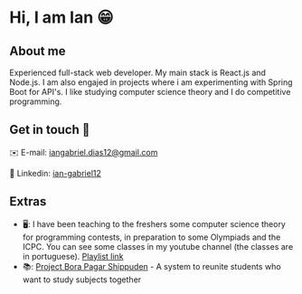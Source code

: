 # Hi, I am Ian 😁
## About me
Experienced full-stack web developer. My main stack is React.js and Node.js. I am also engajed in projects where i am experimenting with Spring Boot for API's.
I like studying computer science theory and I do competitive programming.

## Get in touch 📱
✉️ E-mail: iangabriel.dias12@gmail.com

🏢 Linkedin: [ian-gabriel12](https://www.linkedin.com/in/ian-gabriel12/)

## Extras
- 🖥️: I have been teaching to the freshers some computer science theory for programming contests, in preparation to some Olympiads and the ICPC. You can see some classes in my youtube channel (the classes are in portuguese).
[Playlist link](https://www.youtube.com/playlist?list=PLcuPwzbMuZbI4UJpmllx8AHHJhxAxfpmp)
- 📚: [Project Bora Pagar Shippuden](https://github.com/RamonJales/bora-pagar-shippuden) - A system to reunite students who want to study subjects together

